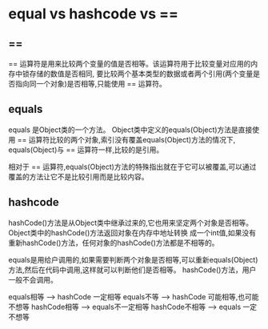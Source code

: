 # equal vs hashcode vs ==
## ==
 == 运算符是用来比较两个变量的值是否相等。该运算符用于比较变量对应用的内存中锁存储的数值是否相同,
要比较两个基本类型的数据或者两个引用(两个变量是否指向同一个对象)是否相等,只能使用 == 运算符。
## equals
equals 是Object类的一个方法。
Object类中定义的equals(Object)方法是直接使用 == 运算符比较的两个对象,索引没有覆盖equals(Object)方法的情况下,
equals(Object)与 == 运算符一样,比较的是引用。

相对于 == 运算符,equals(Object)方法的特殊指出就在于它可以被覆盖,可以通过覆盖的方法让它不是比较引用而是比较内容。

## hashcode
hashCode()方法是从Object类中继承过来的,它也用来坚定两个对象是否相等。Object类中的hashCode()方法返回对象在内存中地址转换
成一个int值,如果没有重新hashCode()方法，任何对象的hashCode()方法都是不相等的。

equals是用给户调用的,如果需要判断两个对象是否相等,可以重新equals(Object)方法,然后在代码中调用,这样就可以判断他们是否相等。
hashCode()方法，用户一般不会调用。

equals相等 --> hashCode 一定相等
equals不等 --> hashCode 可能相等,也可能不想等
hashCode相等 --> equals不一定相等
hashCode不相等 --> equals 一定不想等